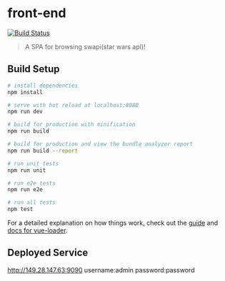 # front-end
[![Build Status](https://travis-ci.com/Go-GraphQL-Group/front-end.svg?branch=master)](https://travis-ci.com/Go-GraphQL-Group/front-end?branch=master)
> A SPA for browsing swapi(star wars api)!
## Build Setup

``` bash
# install dependencies
npm install

# serve with hot reload at localhost:8080
npm run dev

# build for production with minification
npm run build

# build for production and view the bundle analyzer report
npm run build --report

# run unit tests
npm run unit

# run e2e tests
npm run e2e

# run all tests
npm test
```

For a detailed explanation on how things work, check out the [guide](http://vuejs-templates.github.io/webpack/) and [docs for vue-loader](http://vuejs.github.io/vue-loader).

## Deployed Service
http://149.28.147.63:9090
username:admin
password:password
